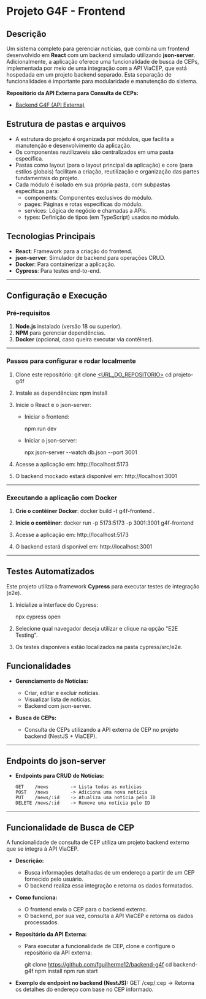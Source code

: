 # Projeto G4F - Frontend

## Descrição
Um sistema completo para gerenciar notícias, que combina um frontend desenvolvido em **React** com um backend simulado utilizando **json-server**. Adicionalmente, a aplicação oferece uma funcionalidade de busca de CEPs, implementada por meio de uma integração com a API ViaCEP, que está hospedada em um projeto backend separado. Esta separação de funcionalidades é importante para modularidade e manutenção do sistema.

**Repositório da API Externa para Consulta de CEPs:**
- [Backend G4F (API Externa)](https://github.com/fguilherme12/backend-g4f)

## Estrutura de pastas e arquivos

   - A estrutura do projeto é organizada por módulos, que facilita a manutenção e desenvolvimento da aplicação.
   - Os componentes reutilizaveis são centralizados em uma pasta específica.
   - Pastas como layout (para o layout principal da aplicação) e core (para estilos globais) facilitam a criação, reutilização e organização das partes fundamentais do       projeto.
   - Cada módulo é isolado em sua própria pasta, com subpastas específicas para:
      - components: Componentes exclusivos do módulo.
      - pages: Páginas e rotas específicas do módulo.
      - services: Lógica de negócio e chamadas a APIs.
      - types: Definição de tipos (em TypeScript) usados no módulo.

## Tecnologias Principais
- **React**: Framework para a criação do frontend.
- **json-server**: Simulador de backend para operações CRUD.
- **Docker**: Para containerizar a aplicação.
- **Cypress**: Para testes end-to-end.

---

## Configuração e Execução

### Pré-requisitos
1. **Node.js** instalado (versão 18 ou superior).
2. **NPM** para gerenciar dependências.
3. **Docker** (opcional, caso queira executar via contêiner).

---

### Passos para configurar e rodar localmente

1. Clone este repositório:
   git clone [<URL_DO_REPOSITORIO>](https://github.com/fguilherme12/frontend-g4f.git)
   cd projeto-g4f

2. Instale as dependências:
   npm install

3. Inicie o React e o json-server:
   - Iniciar o frontend:

     npm run dev

   - Iniciar o json-server:

     npx json-server --watch db.json --port 3001


4. Acesse a aplicação em:
   http://localhost:5173

5. O backend mockado estará disponível em:
   http://localhost:3001

---

### Executando a aplicação com Docker

1. **Crie o contêiner Docker**:
   docker build -t g4f-frontend .

2. **Inicie o contêiner**:
   docker run -p 5173:5173 -p 3001:3001 g4f-frontend

3. Acesse a aplicação em:
   http://localhost:5173

4. O backend estará disponível em:
   http://localhost:3001

---

## Testes Automatizados

Este projeto utiliza o framework **Cypress** para executar testes de integração (e2e).

1. Inicialize a interface do Cypress:

   npx cypress open

2. Selecione qual navegador deseja utilizar e clique na opção "E2E Testing".

3. Os testes disponíveis estão localizados na pasta cypress/src/e2e.

## Funcionalidades

- **Gerenciamento de Notícias:**
  - Criar, editar e excluir notícias.
  - Visualizar lista de notícias.
  - Backend com json-server.

- **Busca de CEPs:**
  - Consulta de CEPs utilizando a API externa de CEP no projeto backend (NestJS + ViaCEP).

---

## Endpoints do json-server

- **Endpoints para CRUD de Notícias:**
  ```
  GET    /news        -> Lista todas as notícias
  POST   /news        -> Adiciona uma nova notícia
  PUT    /news/:id    -> Atualiza uma notícia pelo ID
  DELETE /news/:id    -> Remove uma notícia pelo ID
  ```

---

## Funcionalidade de Busca de CEP

A funcionalidade de consulta de CEP utiliza um projeto backend externo que se integra à API ViaCEP. 

- **Descrição:**
  - Busca informações detalhadas de um endereço a partir de um CEP fornecido pelo usuário.
  - O backend realiza essa integração e retorna os dados formatados.

- **Como funciona:**
  - O frontend envia o CEP para o backend externo.
  - O backend, por sua vez, consulta a API ViaCEP e retorna os dados processados.

- **Repositório da API Externa:**
  - Para executar a funcionalidade de CEP, clone e configure o repositório da API externa:

    git clone https://github.com/fguilherme12/backend-g4f
    cd backend-g4f
    npm install
    npm run start


- **Exemplo de endpoint no backend (NestJS):**
  GET /cep/:cep -> Retorna os detalhes do endereço com base no CEP informado.


